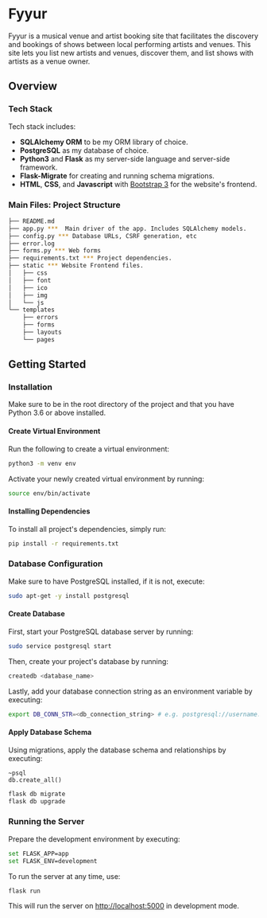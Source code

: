 # Fyyur

Fyyur is a musical venue and artist booking site that facilitates the discovery and bookings of shows between local performing artists and venues. This site lets you list new artists and venues, discover them, and list shows with artists as a venue owner.

## Overview

### Tech Stack

Tech stack includes:

- **SQLAlchemy ORM** to be my ORM library of choice.
- **PostgreSQL** as my database of choice.
- **Python3** and **Flask** as my server-side language and server-side framework.
- **Flask-Migrate** for creating and running schema migrations.
- **HTML**, **CSS**, and **Javascript** with [Bootstrap 3](https://getbootstrap.com/docs/3.4/customize/) for the website's frontend.

### Main Files: Project Structure

```sh
├── README.md
├── app.py ***  Main driver of the app. Includes SQLAlchemy models.
├── config.py *** Database URLs, CSRF generation, etc
├── error.log
├── forms.py *** Web forms
├── requirements.txt *** Project dependencies.
├── static *** Website Frontend files.
│   ├── css
│   ├── font
│   ├── ico
│   ├── img
│   └── js
└── templates
    ├── errors
    ├── forms
    ├── layouts
    └── pages
```

## Getting Started

### Installation

Make sure to be in the root directory of the project and that you have Python 3.6 or above installed.

#### Create Virtual Environment

Run the following to create a virtual environment:

```bash
python3 -m venv env
```

Activate your newly created virtual environment by running:

```bash
source env/bin/activate
```

#### Installing Dependencies

To install all project's dependencies, simply run:

```bash
pip install -r requirements.txt
```

### Database Configuration

Make sure to have PostgreSQL installed, if it is not, execute:

```bash
sudo apt-get -y install postgresql
```

#### Create Database

First, start your PostgreSQL database server by running:

```bash
sudo service postgresql start
```

Then, create your project's database by running:

```bash
createdb <database_name>
```

Lastly, add your database connection string as an environment variable by executing:

```bash
export DB_CONN_STR=<db_connection_string> # e.g. postgresql://username:password@localhost:5432/database
```

#### Apply Database Schema

Using migrations, apply the database schema and relationships by executing:
```psql
~psql
db.create_all()
```
```bash
flask db migrate
flask db upgrade
```

### Running the Server

Prepare the development environment by executing:

```bash
set FLASK_APP=app
set FLASK_ENV=development
```

To run the server at any time, use:

```bash
flask run
```

This will run the server on [http://localhost:5000](http://localhost:5000) in development mode.

